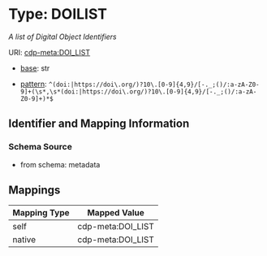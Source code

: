 # Type: DOILIST




_A list of Digital Object Identifiers_



URI: [cdp-meta:DOI_LIST](metadataDOI_LIST)

* [base](https://w3id.org/linkml/base): str




* [pattern](https://w3id.org/linkml/pattern): `^(doi:|https://doi\.org/)?10\.[0-9]{4,9}/[-._;()/:a-zA-Z0-9]+(\s*,\s*(doi:|https://doi\.org/)?10\.[0-9]{4,9}/[-._;()/:a-zA-Z0-9]+)*$`






## Identifier and Mapping Information







### Schema Source


* from schema: metadata




## Mappings

| Mapping Type | Mapped Value |
| ---  | ---  |
| self | cdp-meta:DOI_LIST |
| native | cdp-meta:DOI_LIST |
